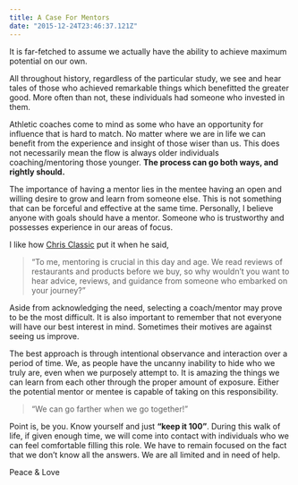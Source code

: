 ```yaml
---
title: A Case For Mentors
date: "2015-12-24T23:46:37.121Z"
---
```


It is far-fetched to assume we actually have the ability to achieve maximum potential on our own.

All throughout history, regardless of the particular study, we see and hear tales of those who achieved remarkable things which benefitted the greater good. More often than not, these individuals had someone who invested in them.

Athletic coaches come to mind as some who have an opportunity for influence that is hard to match. No matter where we are in life we can benefit from the experience and insight of those wiser than us. This does not necessarily mean the flow is always older individuals coaching/mentoring those younger. **The process can go both ways, and rightly should.**

The importance of having a mentor lies in the mentee having an open and willing desire to grow and learn from someone else. This is not something that can be forceful and effective at the same time. Personally, I believe anyone with goals should have a mentor. Someone who is trustworthy and possesses experience in our areas of focus.

I like how [Chris Classic](http://www.imdb.com/name/nm2857530/ "Chris Classic") put it when he said,

>“To me, mentoring is crucial in this day and age. We read reviews of restaurants and products before we buy, so why wouldn’t you want to hear advice, reviews, and guidance from someone who embarked on your journey?”

Aside from acknowledging the need, selecting a coach/mentor may prove to be the most difficult. It is also important to remember that not everyone will have our best interest in mind. Sometimes their motives are against seeing us improve.

The best approach is through intentional observance and interaction over a period of time. We, as people have the uncanny inability to hide who we truly are, even when we purposely attempt to. It is amazing the things we can learn from each other through the proper amount of exposure. Either the potential mentor or mentee is capable of taking on this responsibility.

>“We can go farther when we go together!”

Point is, be you. Know yourself and just **“keep it 100”**. During this walk of life, if given enough time, we will come into contact with individuals who we can feel comfortable filling this role. We have to remain focused on the fact that we don’t know all the answers. We are all limited and in need of help.

Peace & Love